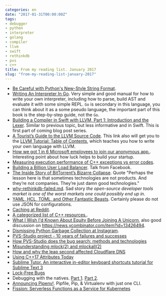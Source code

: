 ```yaml
---
categories: en
date: "2017-01-31T00:00:00Z"
tags:
- debugger
- python
- interpreter
- golang
- compiler
- llvm
- swift
- rethinkdb
- pvs
- c++
title: From my reading list. January 2017 
slug: "from-my-reading-list-january-2017"
---
```


- [Be Careful with Python's New-Style String Format](http://lucumr.pocoo.org/2016/12/29/careful-with-str-format/).
- [Writing An Interpreter In Go](https://interpreterbook.com). Very simple and good manual for how to write your own interpreter, including how to parse, build AST and evaluate it with some simple REPL. `Go` is secondary in this language, you can think about it as a some pseudo language, the important part of this book is the step-by-step guide, not the `Go`.
- [Building a Compiler in Swift with LLVM, Part 1: Introduction and the Lexer](https://harlanhaskins.com/2017/01/08/building-a-compiler-with-swift-in-llvm-part-1-introduction-and-the-lexer.html). Similar to previous topic, but less informative and in Swift. This is first part of coming blog post series.
- [A Tourist’s Guide to the LLVM Source Code](http://blog.regehr.org/archives/1453). This link also will get you to the [LLVM Tutorial: Table of Contents](http://llvm.org/docs/tutorial/index.html), which teaches you how to write your own language with LLVM.
- [How we got 1 in 6 Microsoft employees to join our anonymous app.](https://hackernoon.com/how-we-got-1-in-6-microsoft-employees-to-join-our-anonymous-app-74ff6916bebd). Interesting point about how luck helps to build your startup.
- [Measuring execution performance of C++ exceptions vs error codes](http://nibblestew.blogspot.com/2017/01/measuring-execution-performance-of-c.html). 
- [Building a Billion User Load Balancer](https://www.usenix.org/conference/lisa16/conference-program/presentation/shuff). Talk from Facebook.
- [The Inside Story of BitTorrent’s Bizarre Collapse](https://backchannel.com/the-inside-story-of-bittorrents-bizarre-collapse-a0766a5442d7). Quote "Perhaps the lesson here is that sometimes technologies are not products. And they’re not companies. They’re just damn good technologies."
- [why-rethinkdb-failed.md](https://github.com/coffeemug/defstartup/blob/master/_drafts/why-rethinkdb-failed.md). Sad story *the open-source developer tools market is one of the worst markets one could possibly end up in*.
- [YAML, HCL, TOML, and Other Fantastic Beasts](https://nathanleclaire.com/blog/2016/06/13/yaml-hcl-toml-and-other-fantastic-beasts/). Certainly please do not use JSON for configurations.
- [Caching at Reddit](https://redditblog.com/2017/1/17/caching-at-reddit/).
- [A categorized list of C++ resources.](https://github.com/MattPD/cpplinks).
- [What I Wish I'd Known About Equity Before Joining A Unicorn](https://gist.github.com/yossorion/4965df74fd6da6cdc280ec57e83a202d#what-i-wish-id-known-about-equity-before-joining-a-unicorn), also good discussion on <https://news.ycombinator.com/item?id=13426494>.
- [Dismissing Python Garbage Collection at Instagram](https://engineering.instagram.com/dismissing-python-garbage-collection-at-instagram-4dca40b29172#.32yhi9sx9). 
- [PVS-Studio project - 10 years of failures and successes](http://www.viva64.com/en/b/0465/)
- [How PVS-Studio does the bug search: methods and technologies](http://www.viva64.com/en/b/0466/)
- [Misunderstanding mlock(2) and mlockall(2)](https://eklitzke.org/mlock-and-mlockall)
- [How and why the leap second affected Cloudflare DNS](https://blog.cloudflare.com/how-and-why-the-leap-second-affected-cloudflare-dns/)
- [Using C++17 Attributes Today](https://infektor.net/posts/2017-01-19-using-cpp17-attributes-today.html)
- [Sublime Tutor. An interactive in-editor keyboard shortcuts tutorial for Sublime Text 3](https://sublimetutor.com)
- [Lock-Free Bugs](https://research.swtch.com/lockfree)
- Debugging with the natives. [Part 1](http://www.cl.cam.ac.uk/~srk31/blog/2016/02/25/#native-debugging-part-1). [Part 2](http://www.cl.cam.ac.uk/~srk31/blog/2017/01/30/#native-debugging-part-2).
- [Announcing Pipenv!](https://www.kennethreitz.org/essays/announcing-pipenv). Pipfile, Pip, & Virtualenv with just one CLI.
- [Fission: Serverless Functions as a Service for Kubernetes](http://blog.kubernetes.io/2017/01/fission-serverless-functions-as-service-for-kubernetes.html)
